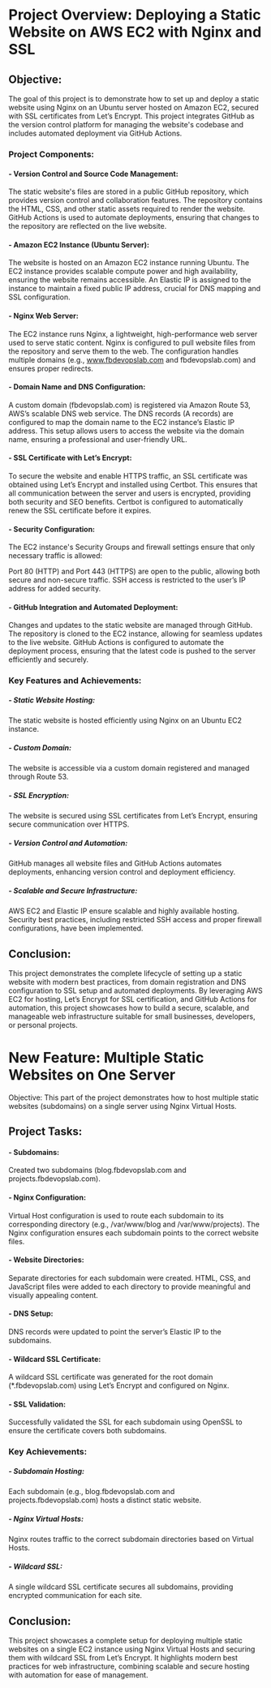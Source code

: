 # Project Overview: Deploying a Static Website on AWS EC2 with Nginx and SSL

## Objective:
The goal of this project is to demonstrate how to set up and deploy a static website using Nginx on an Ubuntu server hosted on Amazon EC2, secured with SSL certificates from Let’s Encrypt. This project integrates GitHub as the version control platform for managing the website's codebase and includes automated deployment via GitHub Actions.

### Project Components:

#### - Version Control and Source Code Management:
The static website's files are stored in a public GitHub repository, which provides version control and collaboration features. The repository contains the HTML, CSS, and other static assets required to render the website. GitHub Actions is used to automate deployments, ensuring that changes to the repository are reflected on the live website.

#### - Amazon EC2 Instance (Ubuntu Server):
The website is hosted on an Amazon EC2 instance running Ubuntu. The EC2 instance provides scalable compute power and high availability, ensuring the website remains accessible. An Elastic IP is assigned to the instance to maintain a fixed public IP address, crucial for DNS mapping and SSL configuration.

#### - Nginx Web Server:
The EC2 instance runs Nginx, a lightweight, high-performance web server used to serve static content. Nginx is configured to pull website files from the repository and serve them to the web. The configuration handles multiple domains (e.g., www.fbdevopslab.com and fbdevopslab.com) and ensures proper redirects.

#### - Domain Name and DNS Configuration:
A custom domain (fbdevopslab.com) is registered via Amazon Route 53, AWS’s scalable DNS web service. The DNS records (A records) are configured to map the domain name to the EC2 instance’s Elastic IP address. This setup allows users to access the website via the domain name, ensuring a professional and user-friendly URL.

#### - SSL Certificate with Let’s Encrypt:
To secure the website and enable HTTPS traffic, an SSL certificate was obtained using Let’s Encrypt and installed using Certbot. This ensures that all communication between the server and users is encrypted, providing both security and SEO benefits. Certbot is configured to automatically renew the SSL certificate before it expires.

#### - Security Configuration:
The EC2 instance's Security Groups and firewall settings ensure that only necessary traffic is allowed:

Port 80 (HTTP) and Port 443 (HTTPS) are open to the public, allowing both secure and non-secure traffic.
SSH access is restricted to the user’s IP address for added security.

#### - GitHub Integration and Automated Deployment:
Changes and updates to the static website are managed through GitHub. The repository is cloned to the EC2 instance, allowing for seamless updates to the live website. GitHub Actions is configured to automate the deployment process, ensuring that the latest code is pushed to the server efficiently and securely.

### Key Features and Achievements:

##### - Static Website Hosting:
The static website is hosted efficiently using Nginx on an Ubuntu EC2 instance.

##### - Custom Domain:
The website is accessible via a custom domain registered and managed through Route 53.

##### - SSL Encryption: 
The website is secured using SSL certificates from Let’s Encrypt, ensuring secure communication over HTTPS.

##### - Version Control and Automation: 
GitHub manages all website files and GitHub Actions automates deployments, enhancing version control and deployment efficiency.

##### - Scalable and Secure Infrastructure: 
AWS EC2 and Elastic IP ensure scalable and highly available hosting. Security best practices, including restricted SSH access and proper firewall configurations, have been implemented.

## Conclusion:
This project demonstrates the complete lifecycle of setting up a static website with modern best practices, from domain registration and DNS configuration to SSL setup and automated deployments. By leveraging AWS EC2 for hosting, Let’s Encrypt for SSL certification, and GitHub Actions for automation, this project showcases how to build a secure, scalable, and manageable web infrastructure suitable for small businesses, developers, or personal projects.


# New Feature: Multiple Static Websites on One Server
Objective: This part of the project demonstrates how to host multiple static websites (subdomains) on a single server using Nginx Virtual Hosts.

## Project Tasks:

#### - Subdomains: 
Created two subdomains (blog.fbdevopslab.com and projects.fbdevopslab.com).

#### - Nginx Configuration:
Virtual Host configuration is used to route each subdomain to its corresponding directory (e.g., /var/www/blog and /var/www/projects).
The Nginx configuration ensures each subdomain points to the correct website files.

#### - Website Directories:
Separate directories for each subdomain were created.
HTML, CSS, and JavaScript files were added to each directory to provide meaningful and visually appealing content.

#### - DNS Setup:
DNS records were updated to point the server’s Elastic IP to the subdomains.

#### - Wildcard SSL Certificate:
A wildcard SSL certificate was generated for the root domain (*.fbdevopslab.com) using Let’s Encrypt and configured on Nginx.

#### - SSL Validation:
Successfully validated the SSL for each subdomain using OpenSSL to ensure the certificate covers both subdomains.

### Key Achievements:

##### - Subdomain Hosting: 
Each subdomain (e.g., blog.fbdevopslab.com and projects.fbdevopslab.com) hosts a distinct static website.

##### - Nginx Virtual Hosts: 
Nginx routes traffic to the correct subdomain directories based on Virtual Hosts.

##### - Wildcard SSL:
 A single wildcard SSL certificate secures all subdomains, providing encrypted communication for each site.

## Conclusion:
This project showcases a complete setup for deploying multiple static websites on a single EC2 instance using Nginx Virtual Hosts and securing them with wildcard SSL from Let’s Encrypt. It highlights modern best practices for web infrastructure, combining scalable and secure hosting with automation for ease of management.